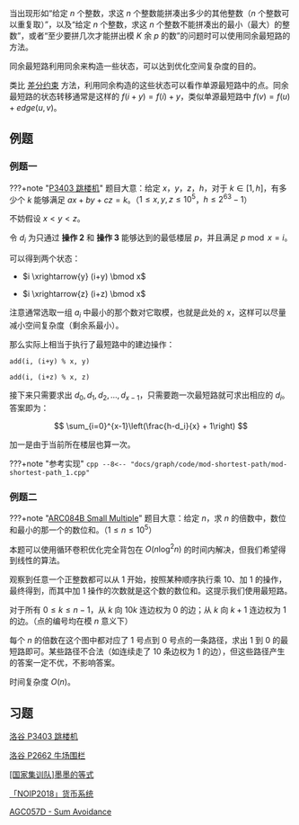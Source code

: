当出现形如“给定 $n$ 个整数，求这 $n$ 个整数能拼凑出多少的其他整数（$n$ 个整数可以重复取）”，以及“给定 $n$ 个整数，求这 $n$ 个整数不能拼凑出的最小（最大）的整数”，或者“至少要拼几次才能拼出模 $K$ 余 $p$ 的数”的问题时可以使用同余最短路的方法。

同余最短路利用同余来构造一些状态，可以达到优化空间复杂度的目的。

类比 [差分约束](./diff-constraints.md) 方法，利用同余构造的这些状态可以看作单源最短路中的点。同余最短路的状态转移通常是这样的 $f(i+y) = f(i) + y$，类似单源最短路中 $f(v) = f(u) +edge(u,v)$。

## 例题

### 例题一

???+note "[P3403 跳楼机](https://www.luogu.com.cn/problem/P3403)"
    题目大意：给定 $x，y，z，h$，对于 $k \in [1,h]$，有多少个 $k$ 能够满足 $ax+by+cz=k$。（$1\le x,y,z\le 10^5$，$h\le 2^{63}-1$）

不妨假设 $x < y < z$。

令 $d_i$ 为只通过 **操作 2** 和 **操作 3** 能够达到的最低楼层 $p$，并且满足 $p\bmod x=i$。

可以得到两个状态：

- $i \xrightarrow{y} (i+y) \bmod x$

- $i \xrightarrow{z} (i+z) \bmod x$

注意通常选取一组 $a_i$ 中最小的那个数对它取模，也就是此处的 $x$，这样可以尽量减小空间复杂度（剩余系最小）。

那么实际上相当于执行了最短路中的建边操作：

`add(i, (i+y) % x, y)`

`add(i, (i+z) % x, z)`

接下来只需要求出 $d_0, d_1, d_2, \dots, d_{x-1}$，只需要跑一次最短路就可求出相应的 $d_i$。答案即为：

$$
\sum_{i=0}^{x-1}\left(\frac{h-d_i}{x} + 1\right)
$$

加一是由于当前所在楼层也算一次。

???+note "参考实现"
    ```cpp
      --8<-- "docs/graph/code/mod-shortest-path/mod-shortest-path_1.cpp"
    ```

### 例题二

???+note "[ARC084B Small Multiple](https://atcoder.jp/contests/arc084/tasks/arc084_b)"
    题目大意：给定 $n$，求 $n$ 的倍数中，数位和最小的那一个的数位和。（$1\le n\le 10^5$）

本题可以使用循环卷积优化完全背包在 $O(n\log^2 n)$ 的时间内解决，但我们希望得到线性的算法。

观察到任意一个正整数都可以从 $1$ 开始，按照某种顺序执行乘 $10$、加 $1$ 的操作，最终得到，而其中加 $1$ 操作的次数就是这个数的数位和。这提示我们使用最短路。

对于所有 $0\le k\le n-1$，从 $k$ 向 $10k$ 连边权为 $0$ 的边；从 $k$ 向 $k+1$ 连边权为 $1$ 的边。（点的编号均在模 $n$ 意义下）

每个 $n$ 的倍数在这个图中都对应了 $1$ 号点到 $0$ 号点的一条路径，求出 $1$ 到 $0$ 的最短路即可。某些路径不合法（如连续走了 $10$ 条边权为 $1$ 的边），但这些路径产生的答案一定不优，不影响答案。

时间复杂度 $O(n)$。

## 习题

[洛谷 P3403 跳楼机](https://www.luogu.com.cn/problem/P3403)

[洛谷 P2662 牛场围栏](https://www.luogu.com.cn/problem/P2662)

[\[国家集训队\]墨墨的等式](https://www.luogu.com.cn/problem/P2371)

[「NOIP2018」货币系统](https://loj.ac/problem/2951)

[AGC057D - Sum Avoidance](https://atcoder.jp/contests/agc057/tasks/agc057_d)
